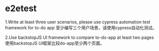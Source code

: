 # e2etest
1.Write at least three user scenarios, please use cypress automation test
framework for to-do app
至少编写三个用户场景，请使用cypress自动化测试。

2.Use backstopJS UI framework to compare to-do-app at least two pages
使用backstopJS UI框架比较do-app至少两个页面。

